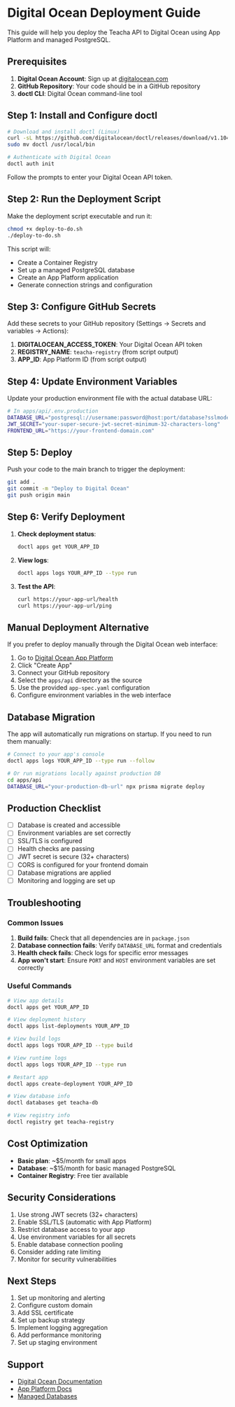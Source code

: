 # Digital Ocean Deployment Guide

This guide will help you deploy the Teacha API to Digital Ocean using App Platform and managed PostgreSQL.

## Prerequisites

1. **Digital Ocean Account**: Sign up at [digitalocean.com](https://digitalocean.com)
2. **GitHub Repository**: Your code should be in a GitHub repository
3. **doctl CLI**: Digital Ocean command-line tool

## Step 1: Install and Configure doctl

```bash
# Download and install doctl (Linux)
curl -sL https://github.com/digitalocean/doctl/releases/download/v1.104.0/doctl-1.104.0-linux-amd64.tar.gz | tar -xzv
sudo mv doctl /usr/local/bin

# Authenticate with Digital Ocean
doctl auth init
```

Follow the prompts to enter your Digital Ocean API token.

## Step 2: Run the Deployment Script

Make the deployment script executable and run it:

```bash
chmod +x deploy-to-do.sh
./deploy-to-do.sh
```

This script will:
- Create a Container Registry
- Set up a managed PostgreSQL database
- Create an App Platform application
- Generate connection strings and configuration

## Step 3: Configure GitHub Secrets

Add these secrets to your GitHub repository (Settings → Secrets and variables → Actions):

1. **DIGITALOCEAN_ACCESS_TOKEN**: Your Digital Ocean API token
2. **REGISTRY_NAME**: `teacha-registry` (from script output)
3. **APP_ID**: App Platform ID (from script output)

## Step 4: Update Environment Variables

Update your production environment file with the actual database URL:

```bash
# In apps/api/.env.production
DATABASE_URL="postgresql://username:password@host:port/database?sslmode=require"
JWT_SECRET="your-super-secure-jwt-secret-minimum-32-characters-long"
FRONTEND_URL="https://your-frontend-domain.com"
```

## Step 5: Deploy

Push your code to the main branch to trigger the deployment:

```bash
git add .
git commit -m "Deploy to Digital Ocean"
git push origin main
```

## Step 6: Verify Deployment

1. **Check deployment status**:
   ```bash
   doctl apps get YOUR_APP_ID
   ```

2. **View logs**:
   ```bash
   doctl apps logs YOUR_APP_ID --type run
   ```

3. **Test the API**:
   ```bash
   curl https://your-app-url/health
   curl https://your-app-url/ping
   ```

## Manual Deployment Alternative

If you prefer to deploy manually through the Digital Ocean web interface:

1. Go to [Digital Ocean App Platform](https://cloud.digitalocean.com/apps)
2. Click "Create App"
3. Connect your GitHub repository
4. Select the `apps/api` directory as the source
5. Use the provided `app-spec.yaml` configuration
6. Configure environment variables in the web interface

## Database Migration

The app will automatically run migrations on startup. If you need to run them manually:

```bash
# Connect to your app's console
doctl apps logs YOUR_APP_ID --type run --follow

# Or run migrations locally against production DB
cd apps/api
DATABASE_URL="your-production-db-url" npx prisma migrate deploy
```

## Production Checklist

- [ ] Database is created and accessible
- [ ] Environment variables are set correctly
- [ ] SSL/TLS is configured
- [ ] Health checks are passing
- [ ] JWT secret is secure (32+ characters)
- [ ] CORS is configured for your frontend domain
- [ ] Database migrations are applied
- [ ] Monitoring and logging are set up

## Troubleshooting

### Common Issues

1. **Build fails**: Check that all dependencies are in `package.json`
2. **Database connection fails**: Verify `DATABASE_URL` format and credentials
3. **Health check fails**: Check logs for specific error messages
4. **App won't start**: Ensure `PORT` and `HOST` environment variables are set correctly

### Useful Commands

```bash
# View app details
doctl apps get YOUR_APP_ID

# View deployment history
doctl apps list-deployments YOUR_APP_ID

# View build logs
doctl apps logs YOUR_APP_ID --type build

# View runtime logs
doctl apps logs YOUR_APP_ID --type run

# Restart app
doctl apps create-deployment YOUR_APP_ID

# View database info
doctl databases get teacha-db

# View registry info
doctl registry get teacha-registry
```

## Cost Optimization

- **Basic plan**: ~$5/month for small apps
- **Database**: ~$15/month for basic managed PostgreSQL
- **Container Registry**: Free tier available

## Security Considerations

1. Use strong JWT secrets (32+ characters)
2. Enable SSL/TLS (automatic with App Platform)
3. Restrict database access to your app
4. Use environment variables for all secrets
5. Enable database connection pooling
6. Consider adding rate limiting
7. Monitor for security vulnerabilities

## Next Steps

1. Set up monitoring and alerting
2. Configure custom domain
3. Add SSL certificate
4. Set up backup strategy
5. Implement logging aggregation
6. Add performance monitoring
7. Set up staging environment

## Support

- [Digital Ocean Documentation](https://docs.digitalocean.com/)
- [App Platform Docs](https://docs.digitalocean.com/products/app-platform/)
- [Managed Databases](https://docs.digitalocean.com/products/databases/)
